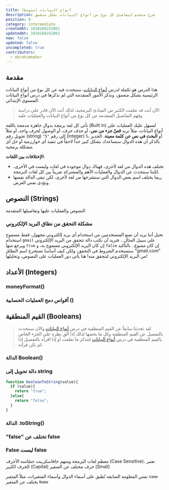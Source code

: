 ```yaml
---
title: أنواع البيانات (متوسط)
description: شرح متقدم لتفاصيل كل نوع من أنواع البيانات بشكل متعمق
position: 8
category: intermediate
createdAt: 1610168252061
updatedAt: 1610168252061
new: false
updated: false
uncompleted: true
contributors:
  - ebrahimmaher
---
```


## مقدمة
هذا الدرس هو تكملة لدرس [أنواع البيانات](/tutorials/algorithms/fundamentals/datatypes#boolean---القيمة-المنطقية)، سنتحدث فيه عن كل نوع من أنواع البيانات الرئيسية بشكل متعمق، ونذكر اﻷمور المتقدمة التي لم نذكرها في درس أنواع البيانات المستوى اﻹبتدائي.

> اﻵن أنت قد تعلمت الكثير من المبادئ البرمجية، لذلك أنت اﻵن قادر على دراسة وفهم التفاصيل المتقدمة عن كل نوع من أنواع البيانات والعمليات عليه

تأتي كل لغة برمجة بدوال جاهزة مدمجة باللغة (Built in) لتسهل عليك العمليات على أنواع البيانات، مثلاً تريد **قصّ جزء من نص**، أو حذف حرف، أو الوصول لحرف واحد، أو مثلاً تحويل رقم (string) `"5"` إلى رقم (integer) `5`، أو **البحث في نص عن كلمة معينة**، الجدير بالذكر أن هذه الدوال ستساعدك بشكل كبير جداً لاحقاً في تنفيذ أي خوارزمية أو حل أي مشكلة برمجية.

<base-alert type="info">

**اﻹختلافات بين اللغات**:

- تختلف هذه الدوال من لغة لأخرى، فهناك دوال موجودة في لغات وليست في اﻷخرى، لكننا سنتحدث عن الدوال والعمليات اﻷهم والمشتركة تقريباً بين كل لغات البرمجة.
- ربما يختلف اسم بعض الدوال التي سنشرحها من لغة لأخرى، لكن تبقى الدالة نفسها وتؤدي نفس الغرض.

</base-alert>

## النصوص (Strings)
النصوص والعمليات عليها وتفاصيلها المتقدمة

### مشكلة التحقق من نطاق البريد اﻹلكتروني
تخيل أننا نريد أن نمنع المستخدمين من استخدام أي بريد إلكتروني مجهول، فقط مسموح استخدام `gmail` على سبيل المثال... فنريد أن نكتب دالة تتحقق من البريد اﻹلكتروني ويرجع منها `true` إن كان البريد اﻹلكتروني مسموح به، و `false` إن كان ممنوع..
بالتأكيد سنستخدم الشروط في التحقق، ولكن كيف أساسا نستخرج اسم النطاق "gmail.com" من البريد اﻹلكتروني لنتحقق منه! هنا يأتي دور العمليات على النصوص، وتحليلها!


## اﻷعداد (Integers)
### moneyFormat()

### أقواس دمج العمليات الحسابية ()

## القيم المنطقية (Booleans)
> لقد تحدثنا سابقاً عن القيم المنطقية في درس 
>[أنواع البيانات](/tutorials/algorithms/fundamentals/datatypes#boolean---القيمة-المنطقية) 
>واﻵن سنتحدث بالتفصيل عن القيم المنطقية وكل ما يخصها لذلك إذا ألقِ نظرة على الجزء الخاص بالقيم المنطقية في درس 
>[أنواع البيانات](/tutorials/algorithms/fundamentals/datatypes#boolean---القيمة-المنطقية)
> لتتذكر ما تعلمت أو إذا اقرأه بالتفصيل إذا لم تكن قرأته.

### الدالة Boolean()

### دالة تحويل إلى string
```js
function booleanToString(value){
  if (value){
    return "true";
  }else{
    return "false";
  }
}
```
### الدالة .toString()

### "false" تختلف عن false
<!-- استخدم الدالة Boolean() للتحقق -->
### False ليست false
معظم لغات البرمجة ومنهم جافاسكريبت حسّاسة اﻷحرف (Case Sensitive)، تعتبر الحرف الكبير (Capital) حرف مختلف عن الصغير (Small)

<base-alert type="info">

نفس المعلومة السابقة تُطبق على أسماء الدوال وأسماء المتغيرات، مثلاً المتغير `name` يختلف عن المتغير `Name`

</base-alert>
